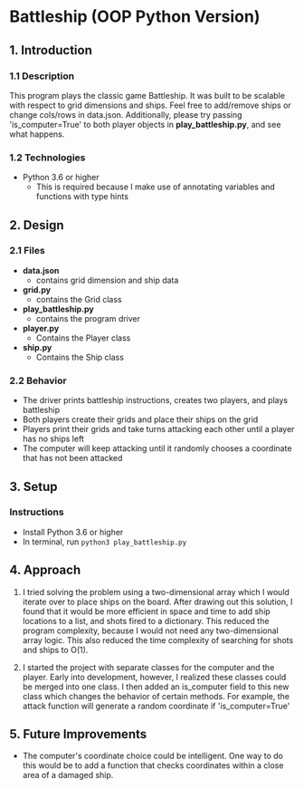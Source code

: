 # Battleship (OOP Python Version)

## 1. Introduction

### 1.1 Description
This program plays the classic game Battleship. It was built to be scalable with respect to grid dimensions and ships.
Feel free to add/remove ships or change cols/rows in data.json. Additionally, please try passing 'is_computer=True' to
both player objects in **play_battleship.py**, and see what happens.

### 1.2 Technologies

- Python 3.6 or higher 
   - This is required because I make use of annotating variables and functions with type hints

## 2. Design

### 2.1 Files
- **data.json**
   - contains grid dimension and ship data
- **grid.py**
   - contains the Grid class
- **play_battleship.py**
   - contains the program driver
- **player.py**
   - Contains the Player class
- **ship.py**
   - Contains the Ship class

### 2.2 Behavior
- The driver prints battleship instructions, creates two players, and plays battleship
- Both players create their grids and place their ships on the grid
- Players print their grids and take turns attacking each other until a player has no ships left
- The computer will keep attacking until it randomly chooses a coordinate that has not been attacked

## 3. Setup

### Instructions
- Install Python 3.6 or higher
- In terminal, run `python3 play_battleship.py`

## 4. Approach
1. I tried solving the problem using a two-dimensional array which I would iterate over to place ships on the board. 
   After drawing out this solution, I found that it would be more efficient in space and time to add ship locations to a list, and shots fired to a dictionary.
   This reduced the program complexity, because I would not need any two-dimensional array logic. This also reduced the time complexity of searching for shots and ships to O(1).
   

2. I started the project with separate classes for the computer and the player. Early into development, however, I realized these classes could be merged into one class.
   I then added an is_computer field to this new class which changes the behavior of certain methods. For example, the attack function will generate a random coordinate if 'is_computer=True'

## 5. Future Improvements
- The computer's coordinate choice could be intelligent. One way to do this would be to add a function that checks coordinates within a close area of a damaged ship.
